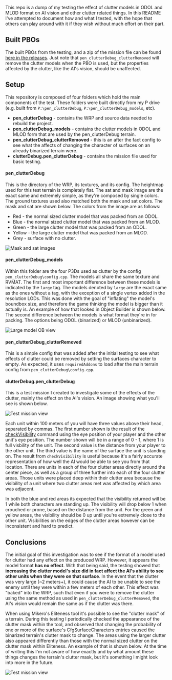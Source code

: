 This repo is a dump of my testing the effect of clutter models in ODOL and MLOD format on AI vision and other clutter related things. In this README I've attempted to document how and what I tested, with the hope that others can play around with it if they wish without much effort on their part.

## Built PBOs
The built PBOs from the testing, and a zip of the mission file can be found [here in the releases](https://github.com/pennyworth12345/clutter_testing/releases). Just note that `pen_clutterDebug_clutterRemoved` will remove the clutter models when the PBO is used, but the properties affected by the clutter, like the AI's vision, should be unaffected.

## Setup
This repository is composed of four folders which hold the main components of the test. These folders were built directly from my P drive (e.g. built from `P:\pen_clutterDebug`, `P:\pen_clutterDebug_models`, etc).
* **pen_clutterDebug** - contains the WRP and source data needed to rebuild the project.
* **pen_clutterDebug_models** - contains the clutter models in ODOL and MLOD form that are used by the pen_clutterDebug terrain.
* **pen_clutterDebug_clutterRemoved** - this is an after the fact config to see what the affects of changing the character of surfaces on an already binarized terrain were.
* **clutterDebug.pen_clutterDebug** - contains the mission file used for basic testing.


#### pen_clutterDebug
This is the directory of the WRP, its textures, and its config. The heightmap used for this test terrain is completely flat. The sat and mask image are the exact same and extremely simple, as they're composed by single colors. The ground textures used also matched both the mask and sat colors. The mask and sat are shown below. The colors from the image are as follows:
* Red - the normal sized clutter model that was packed from an ODOL.
* Blue - the normal sized clutter model that was packed from an MLOD.
* Green - the large clutter model that was packed from an ODOL.
* Yellow - the large clutter model that was packed from an MLOD.
* Grey - surface with no clutter.

![Mask and sat images](https://i.imgur.com/l3n2Wbs.png)

#### pen_clutterDebug_models
Within this folder are the four P3Ds used as clutter by the config `pen_clutterDebug\config.cpp`. The models all share the same texture and RVMAT. The first and most important difference between these models is indicated by the `large` tag. The models denoted by `large` are the exact same as the ones without a tag, with the exception of a single vertex added in the resolution LODs. This was done with the goal of "inflating" the model's boundbox size, and therefore the game thinking the model is bigger than it actually is. An example of how that looked in Object Builder is shown below. The second difference between the models is what format they're in for packing. The options being ODOL (binarized) or MLOD (unbinarized).

![Large model OB view](https://i.imgur.com/yraDKT3.png)

#### pen_clutterDebug_clutterRemoved
This is a simple config that was added after the initial testing to see what effects of clutter could be removed by setting the surfaces character to empty. As expected, it uses `requiredAddons` to load after the main terrain config from `pen_clutterDebug\config.cpp`.

#### clutterDebug.pen_clutterDebug
This is a test mission I created to investigate some of the effects of the clutter, mainly the effect on the AI's vision. An image showing what you'll see is shown below.

![Test mission view](https://i.imgur.com/Sx223yW.jpg)

Each unit within 100 meters of you will have three values above their head, separated by commas. The first number shown is the result of the [checkVisibility](https://community.bistudio.com/wiki/checkVisibility) command using the eye position of your player and the other unit's eye position. The number shown will be in a range of 0 - 1, where 1 is full visbility of the unit. The second value is the distance from your player to the other unit. The third value is the name of the surface the unit is standing on. The result from `checkVisibility` is useful because it's a fairly accurate representation of how well the AI would be able to see you from that location. There are units in each of the four clutter areas directly around the center piece, as well as a group of three further into each of the four clutter areas. Those units were placed deep within their clutter area because the visibility of a unit where two clutter areas met was affected by which area was adjacent.

In both the blue and red areas its expected that the visibility returned will be 1 while both characters are standing up. The visibility will drop below 1 when crouched or prone, based on the distance from the unit. For the green and yellow areas, the visibility should be 0 up until you're extremely close to the other unit. Visibilities on the edges of the clutter areas however can be inconsistent and hard to predict.

## Conclusions
The initial goal of this investigation was to see if the format of a model used for clutter had any effect on the produced WRP. However, it appears the model format **has no effect**. With that being said, the testing showed that **increasing the clutter model's size did in fact affect the AI's ability to see other units when they were on that surface**. In the event that the clutter was very large (~2 meters+), it could cause the AI to be unable to see the enemy until they were within a few meters of each other. This effect was "baked" into the WRP, such that even if you were to remove the clutter using the same method as used in `pen_clutterDebug_clutterRemoved`, the AI's vision would remain the same as if the clutter was there.

When using Mikero's Eliteness tool it's possible to see the "clutter mask" of a terrain. During this testing I periodically checked the appearance of the clutter mask within the tool, and observed that changing the probability of one or more of the surface's CfgSurfaceCharacters entries caused the binarized terrain's clutter mask to change. The areas using the larger clutter also appeared differently than those with the normal sized clutter on the clutter mask within Eliteness. An example of that is shown below. At the time of writing this I'm not aware of how exactly and by what amount these things changes the terrain's clutter mask, but it's something I might look into more in the future.

![Test mission view](https://i.imgur.com/tgPC42M.png)
